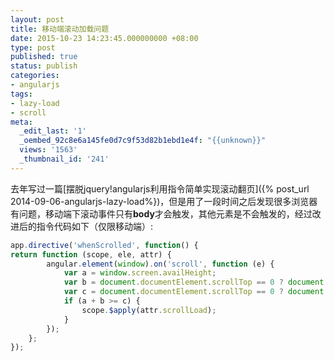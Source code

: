```yaml
---
layout: post
title: 移动端滚动加载问题
date: 2015-10-23 14:23:45.000000000 +08:00
type: post
published: true
status: publish
categories:
- angularjs
tags:
- lazy-load
- scroll
meta:
  _edit_last: '1'
  _oembed_92c8e6a145fe0d7c9f53d82b1ebd1e4f: "{{unknown}}"
  views: '1563'
  _thumbnail_id: '241'
---
```

去年写过一篇[摆脱jquery!angularjs利用指令简单实现滚动翻页]({% post_url 2014-09-06-angularjs-lazy-load%})，但是用了一段时间之后发现很多浏览器有问题，移动端下滚动事件只有**body**才会触发，其他元素是不会触发的，经过改进后的指令代码如下（仅限移动端）:

```javascript
app.directive('whenScrolled', function() { 
return function (scope, ele, attr) {
        angular.element(window).on('scroll', function (e) {
            var a = window.screen.availHeight;
            var b = document.documentElement.scrollTop == 0 ? document.body.scrollTop : document.documentElement.scrollTop;
            var c = document.documentElement.scrollTop == 0 ? document.body.scrollHeight : document.documentElement.scrollHeight;
            if (a + b >= c) {
                scope.$apply(attr.scrollLoad);
            }
        });
    };
});
```